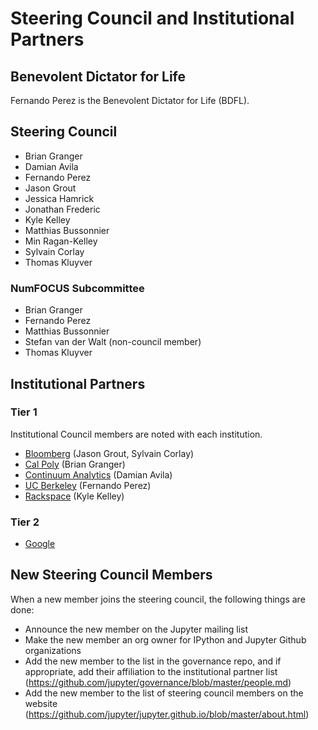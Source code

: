 # Steering Council and Institutional Partners

## Benevolent Dictator for Life

Fernando Perez is the Benevolent Dictator for Life (BDFL).

## Steering Council

- Brian Granger
- Damian Avila
- Fernando Perez
- Jason Grout
- Jessica Hamrick
- Jonathan Frederic
- Kyle Kelley
- Matthias Bussonnier
- Min Ragan-Kelley
- Sylvain Corlay
- Thomas Kluyver

### NumFOCUS Subcommittee

- Brian Granger
- Fernando Perez
- Matthias Bussonnier
- Stefan van der Walt (non-council member)
- Thomas Kluyver

## Institutional Partners

### Tier 1

Institutional Council members are noted with each institution.

- [Bloomberg](http://www.bloomberg.com/) (Jason Grout, Sylvain Corlay)
- [Cal Poly](http://www.calpoly.edu/) (Brian Granger)
- [Continuum Analytics](http://continuum.io/) (Damian Avila)
- [UC Berkeley](http://www.berkeley.edu/) (Fernando Perez)
- [Rackspace](http://www.rackspace.com/) (Kyle Kelley)

### Tier 2

- [Google](https://www.google.com/)

## New Steering Council Members

When a new member joins the steering council, the following things are done:
- Announce the new member on the Jupyter mailing list
- Make the new member an org owner for IPython and Jupyter Github organizations
- Add the new member to the list in the governance repo, and if appropriate, add their affiliation to the institutional partner list (https://github.com/jupyter/governance/blob/master/people.md)
- Add the new member to the list of steering council members on the website (https://github.com/jupyter/jupyter.github.io/blob/master/about.html)


